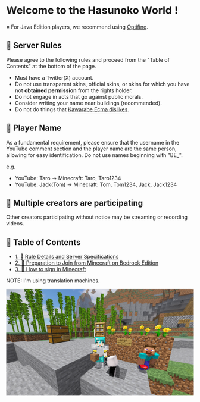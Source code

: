 # Welcome to the Hasunoko World !

※ For Java Edition players, we recommend using [Optifine](https://optifine.net/downloads).

## 🥒 Server Rules

Please agree to the following rules and proceed from the "Table of Contents" at the bottom of the page.

- Must have a Twitter(X) account.
- Do not use transparent skins, official skins, or skins for which you have not **obtained permission** from the rights holder.
- Do not engage in acts that go against public morals.
- Consider writing your name near buildings (recommended).
- Do not do things that [Kawarabe Ecma dislikes](./1-terms_and_specs.md).

## 🥒 Player Name

As a fundamental requirement, please ensure that the username in the YouTube comment section and the player name are the same person, allowing for easy identification.
Do not use names beginning with "BE\_".

e.g.

- YouTube: Taro → Minecraft: Taro, Taro1234
- YouTube: Jack(Tom) → Minecraft: Tom, Tom1234, Jack, Jack1234

## 🥒 Multiple creators are participating

Other creators participating without notice may be streaming or recording videos.

## 🥒 Table of Contents

- [1. 🥒 Rule Details and Server Specifications](./1-terms_and_specs.md)
- [2. 🥒 Preparation to Join from Minecraft on Bedrock Edition](./2-switch.md)
- [3. 🥒 How to sign in Minecraft](./3-join.md)

NOTE: I'm using translation machines.

![](../images/2023-07-15_02.45.30.png)
